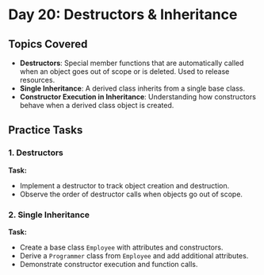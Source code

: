 # Day 20: Destructors & Inheritance  

## Topics Covered  
- **Destructors**: Special member functions that are automatically called when an object goes out of scope or is deleted. Used to release resources.  
- **Single Inheritance**: A derived class inherits from a single base class.  
- **Constructor Execution in Inheritance**: Understanding how constructors behave when a derived class object is created.  

## Practice Tasks  

### 1. Destructors  
**Task:**  
- Implement a destructor to track object creation and destruction.  
- Observe the order of destructor calls when objects go out of scope.  

### 2. Single Inheritance  
**Task:**  
- Create a base class `Employee` with attributes and constructors.  
- Derive a `Programmer` class from `Employee` and add additional attributes.  
- Demonstrate constructor execution and function calls.  